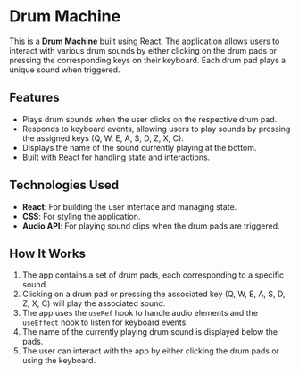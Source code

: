 # Drum Machine

This is a **Drum Machine** built using React. The application allows users to interact with various drum sounds by either clicking on the drum pads or pressing the corresponding keys on their keyboard. Each drum pad plays a unique sound when triggered.

## Features
- Plays drum sounds when the user clicks on the respective drum pad.
- Responds to keyboard events, allowing users to play sounds by pressing the assigned keys (Q, W, E, A, S, D, Z, X, C).
- Displays the name of the sound currently playing at the bottom.
- Built with React for handling state and interactions.

## Technologies Used
- **React**: For building the user interface and managing state.
- **CSS**: For styling the application.
- **Audio API**: For playing sound clips when the drum pads are triggered.

## How It Works
1. The app contains a set of drum pads, each corresponding to a specific sound.
2. Clicking on a drum pad or pressing the associated key (Q, W, E, A, S, D, Z, X, C) will play the associated sound.
3. The app uses the `useRef` hook to handle audio elements and the `useEffect` hook to listen for keyboard events.
4. The name of the currently playing drum sound is displayed below the pads.
5. The user can interact with the app by either clicking the drum pads or using the keyboard.
